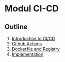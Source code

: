 # Modul CI-CD

## Outline

1. [Introduction to CI/CD](#introduction-to-cicd)
2. [Github Actions](#github-actions)
3. [Dockerfile and Registry](#dockerfile-and-registry)
4. [Implementation](#implementation)